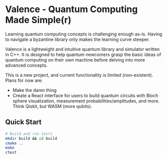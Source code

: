 # Valence - Quantum Computing Made Simple(r)

Learning quantum computing concepts is challenging enough as-is. Having to navigate a byzantine library only makes the learning curve steeper.

Valence is a lightweight and intuitive quantum library and simulator written in C++. It is designed to help quantum newcomers grasp the basic ideas of quantum computing on their own machine before delving into more advanced concepts.

This is a new project, and current functionality is limited (non-existent). Plans for now are:
- Make the damn thing
- Create a React interface for users to build quantum circuits with Bloch sphere visualization, measurement probabilities/amplitudes, and more. Think Qiskit, but WASM (more qubits).


## Quick Start

```bash
# Build and run tests
mkdir build && cd build
cmake ..
make
ctest
```
